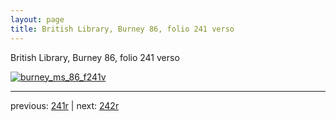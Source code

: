 ```yaml
---
layout: page
title: British Library, Burney 86, folio 241 verso
---
```


British Library, Burney 86, folio 241 verso

[![burney_ms_86_f241v](http://www.homermultitext.org/iipsrv?IIIF=/project/homer/pyramidal/deepzoom/bl/burney86imgs/v1/burney_ms_86_f241v.tif/full/800,/0/default.jpg)](http://www.homermultitext.org/ict2/?urn=urn:cite2:bl:burney86imgs.v1:burney_ms_86_f241v) 

---

previous:  [241r](../241r/) | next: [242r](../242r/)